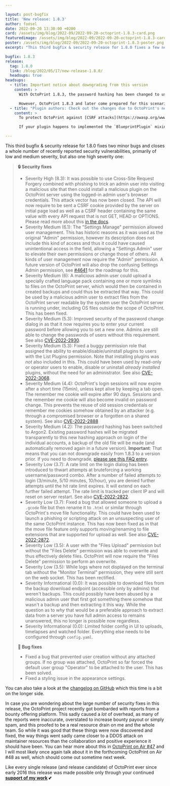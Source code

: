 ```yaml
---

layout: post-bugfix
title: 'New release: 1.8.3'
author: foosel
date: 2022-09-20 13:30:00 +0200
card: /assets/img/blog/2022-09/2022-09-20-octoprint-1.8.3-card.png
featuredimage: /assets/img/blog/2022-09/2022-09-20-octoprint-1.8.3-card.png
poster: /assets/img/blog/2022-09/2022-09-20-octoprint-1.8.3-poster.png
excerpt: "This third bugfix & security release for 1.8.0 fixes a few new issues reported, including various security vulnerabilities."

bugfix: 1.8.3
release:
  tag: 1.8.0
  link: /blog/2022/05/17/new-release-1.8.0/
  headsups: true
headsups:
  - title: Important notice about downgrading from this version
    content: >
      With OctoPrint 1.8.3, the password hashing has been changed to use the Argon2 hashing algorithm. Any existing accounts will be migrated to the new hashing format on their first login under 1.8.3 or later, and the `accessControl.salt` value will be stripped from the config once all accounts have been migrated as it is no longer needed. This however means that downgrading to an earlier version will result in no longer being able to login, since earlier versions of OctoPrint 1.8.3 have no idea what to do about the Argon2 hashes and require `accessControl.salt` as well.

      However, OctoPrint 1.8.3 and later come prepared for this scenario and will create a backup of both your users.yaml and config.yaml files, to make sure you can manually roll those back should for whatever reason you need to downgrade to a version prior 1.8.3. [Find out more in the FAQ](https://faq.octoprint.org/rollback-1-8-3).
  - title: "Plugin authors: Check out the changes due to OctoPrint's new CSRF protection"
    content: >
      To protect OctoPrint against [CSRF attacks](https://owasp.org/www-community/attacks/csrf) against the non CORS affected upload endpoints, in case of browser session based authorization the API is protected using the [Double Submit Cookie mitigation strategy](https://cheatsheetseries.owasp.org/cheatsheets/Cross-Site_Request_Forgery_Prevention_Cheat_Sheet.html#double-submit-cookie). You can read more about how this is implemented and how it might affect your frontend code [in the docs](https://docs.octoprint.org/en/master/api/general.html#csrf-protection).

      If your plugin happens to implemented the `BlueprintPlugin` mixin, please also read up on the changes on *that* that relate to CSRF protection and what steps you must take to get rid of warnings you will now see in the logs otherwise. [You can find the updated docs on the `BlueprintPlugin` mixin here](https://docs.octoprint.org/en/master/plugins/mixins.html#octoprint.plugin.BlueprintPlugin).

---
```


This third bugfix & security release for 1.8.0 fixes two minor bugs and closes a whole number of recently reported security
vulnerabilities, primarily of low and medium severity, but also one high severity one:

> **🔒 Security fixes**
>
> - Severity High (8.3): It was possible to use Cross-Site Request Forgery combined with phishing to trick an admin user into visiting a malicious site that then could install a malicious plugin on the OctoPrint server using the logged-in admin user's browser credentials. This attack vector has now been closed. The API will now require to be sent a CSRF cookie provided by the server on initial page load as well as a CSRF header containing the same value with every API request that is not GET, HEAD or OPTIONS. Please read more about this [in the docs](https://docs.octoprint.org/en/master/api/general.html#csrf-protection).
> - Severity Medium (6.1): The "Settings Manage" permission allowed user management. This has historic reasons as it was used as the original "Admin" permission, however its description does not include this kind of access and thus it could have caused unintentional access in the field, allowing a "Settings Admin" user to elevate their own permissions or change those of others. All kinds of user management now require the "Admin" permission. A future version of OctoPrint will also drop the confusing Settings Admin permission, see [#4641](https://github.com/OctoPrint/OctoPrint/issues/4641) for the roadmap for this.
> - Severity Medium (6): A malicious admin user could upload a specially crafted language pack containing one or more symlinks to files on the OctoPrint server, which would then be contained in created backups and could thus be extracted that way. This could be used by a malicious admin user to extract files from the OctoPrint server readable by the system user the OctoPrint server is running under, including OS files outside the scope of OctoPrint. This has been fixed.
> - Severity Medium (5.3): Improved security of the password change dialog in as that it now requires you to enter your current password before allowing you to set a new one. Admins are still able to change the passwords of users without this requirement. See also [CVE-2022-2930](https://nvd.nist.gov/vuln/detail/CVE-2022-2930).
> - Severity Medium (5.3): Fixed a buggy permission role that assigned the ability to enable/disable/uninstall plugins to users with the List Plugins permission. Note that installing plugins was *not* also included in this. This could have been used by read-only or operator users to enable, disable or uninstall *already installed* plugins, without the need for an administrator. See also [CVE-2022-3068](https://nvd.nist.gov/vuln/detail/CVE-2022-3068).
> - Severity Medium (4.4): OctoPrint's login sessions will now expire after a short time (15min), unless kept alive by keeping a tab open. The remember me cookie will expire after 90 days. Sessions and the remember me cookie will also become invalid on password change. This prevents the reuse of old session credentials or remember me cookies somehow obtained by an attacker (e.g. through a compromised browser or a forgotten on a shared system). See also [CVE-2022-2888](https://nvd.nist.gov/vuln/detail/CVE-2022-2888)
> - Severity Medium (4.2): The password hashing has been switched to Argon2. Existing password hashes will be migrated transparently to this new hashing approach on login of the individual accounts, a backup of the old file will be made (and automatically removed again in a future version). **Important**: That means that you can not downgrade easily from 1.8.3 to a version prior. If you need to downgrade, [please see this FAQ entry](https://faq.octoprint.org/rollback-1-8-3).
> - Severity Low (3.7): A rate limit on the login dialog has been introduced to thwart attempts at bruteforcing a working username/password combo. After a number of failed attempts to login (3/minute, 5/10 minutes, 10/hour), you are denied further attempts until the hit rate limit expires. It will extend on each further failed attempt. The rate limit is tracked per client IP and will reset on server restart. See also [CVE-2022-2822](https://nvd.nist.gov/vuln/detail/CVE-2022-2822).
> - Severity Low (3.7): Fixed a bug that allowed someone to upload a `.gcode` file but then rename it to `.html` or similar through OctoPrint's move file functionality. This could have been used to launch a phishing or scripting attack on an unsuspecting user of the same OctoPrint instance. This has now been fixed as in that the move file feature only supports moving/renaming to file extensions that are supported for upload as well. See also [CVE-2022-2872](https://nvd.nist.gov/vuln/detail/CVE-2022-2872).
> - Severity Low (3.5): A user with the "Files Upload" permission but without the "Files Delete" permission was able to overwrite and thus effectively delete files. OctoPrint will now require the "Files Delete" permission to perform an overwrite.
> - Severity Low (3.5): While logs where not displayed on the terminal tab without the "Monitor Terminal" permission, they were still sent on the web socket. This has been rectified.
> - Severity Informational (0.0): It was possible to download files from the backup download endpoint (accessible only by admins) that weren't backups. This could possibly have been abused by a malicious admin user that first got something there somehow that wasn't a backup and then extracting it this way. While the question as to *why* that would be a preferable approach to extract data from a server you have full admin access to remains unanswered, this no longer is possible now regardless.
> - Severity Informational (0.0): Limited folder config in UI to uploads, timelapses and watched folder. Everything else needs to be configured through `config.yaml`.
>
> **🐛 Bug fixes**
>
> - Fixed a bug that prevented user creation without any attached groups. If no group was attached, OctoPrint so far forced the default user group "Operator" to be attached to the user. This has been solved.
> - Fixed a styling issue in the appearance settings.

You can also take a look at the [changelog on GitHub](https://github.com/OctoPrint/OctoPrint/releases/tag/1.8.3) which this time is a bit on the longer side.

In case you are wondering about the large number of security fixes in this release, the OctoPrint project recently got bombarded with reports from a bounty offering platform. 
This sadly caused a *lot* of overhead, as many of the reports were inaccurate, overstated to increase bounty payout or simply spam, and
this proofed to be a real resource drain on me and the whole team. So while it was good that these things were now discovered and fixed, the way things went sadly came closer
to a DDOS attack on maintainer resources than the collaboration and positive experience it should have been. You can hear more about this in
[OctoPrint on Air #47](/blog/2022/08/22/octoprint-on-air-47/) and I will most likely once again talk about it in the forthcoming OctoPrint on Air #48 as well, which should come
out sometime next week.

Like every single release (and release candidate) of OctoPrint ever since early 2016 this release was made possible only
through your continued **[support of my work](/support-octoprint/)** 💕
